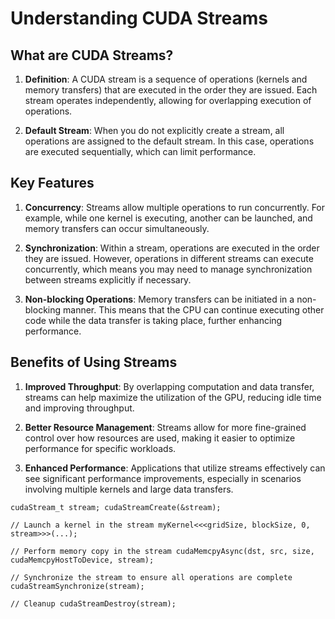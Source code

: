 # Understanding CUDA Streams

## What are CUDA Streams?

1. **Definition**: A CUDA stream is a sequence of operations (kernels and memory
   transfers) that are executed in the order they are issued. Each stream
   operates independently, allowing for overlapping execution of operations.

2. **Default Stream**: When you do not explicitly create a stream, all
   operations are assigned to the default stream. In this case, operations are
   executed sequentially, which can limit performance.

## Key Features

1. **Concurrency**: Streams allow multiple operations to run concurrently. For
   example, while one kernel is executing, another can be launched, and memory
   transfers can occur simultaneously.

2. **Synchronization**: Within a stream, operations are executed in the order
   they are issued. However, operations in different streams can execute
   concurrently, which means you may need to manage synchronization between streams
   explicitly if necessary.

3. **Non-blocking Operations**: Memory transfers can be initiated in a
   non-blocking manner. This means that the CPU can continue executing other
   code while the data transfer is taking place, further enhancing performance.

## Benefits of Using Streams

1. **Improved Throughput**: By overlapping computation and data transfer,
   streams can help maximize the utilization of the GPU, reducing idle time and
   improving throughput.

2. **Better Resource Management**: Streams allow for more fine-grained control
   over how resources are used, making it easier to optimize performance for
   specific workloads.

3. **Enhanced Performance**: Applications that utilize streams effectively can
   see significant performance improvements, especially in scenarios involving
   multiple kernels and large data transfers.

```cuda
cudaStream_t stream; cudaStreamCreate(&stream);

// Launch a kernel in the stream myKernel<<<gridSize, blockSize, 0,
stream>>>(...);

// Perform memory copy in the stream cudaMemcpyAsync(dst, src, size,
cudaMemcpyHostToDevice, stream);

// Synchronize the stream to ensure all operations are complete
cudaStreamSynchronize(stream);

// Cleanup cudaStreamDestroy(stream);
```
